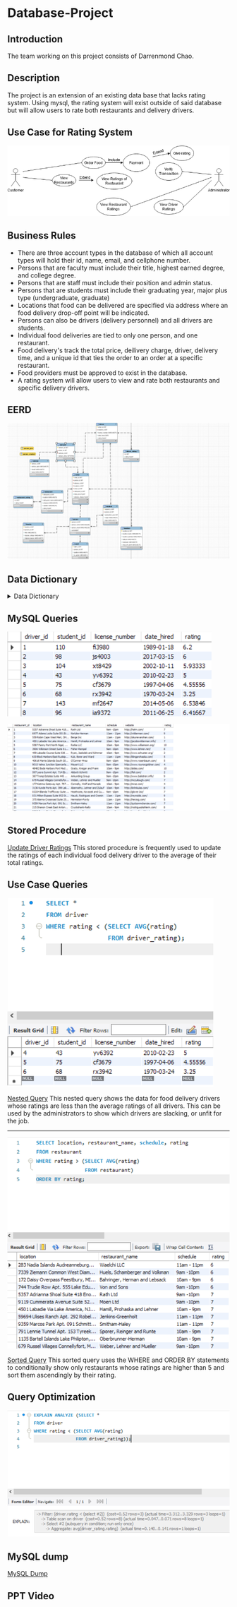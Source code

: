 # Database-Project
## Introduction
The team working on this project consists of Darrenmond Chao.

## Description
The project is an extension of an existing data base that lacks rating system. Using mysql, the rating system will exist outside of said database but will allow users to rate both restaurants and delivery drivers.
  
## Use Case for Rating System
![Use Case](https://raw.githubusercontent.com/tsundarren/Database-Project/main/img/Use%20Case.png)

## Business Rules
- There are three account types in the database of which all account types will hold their id, name, email, and cellphone number.
- Persons that are faculty must include their title, highest earned degree, and college degree.
- Persons that are staff must include their position and admin status.
- Persons that are students must include their graduating year, major plus type (undergraduate, graduate)
- Locations that food can be delivered are specified via address where an food delivery drop-off point will be indicated.
- Persons can also be drivers (delivery personnel) and all drivers are students.
- Individual food deliveries are tied to only one person, and one restaurant. 
- Food delivery's track the total price, deilivery charge, driver, delivery time, and a unique id that ties the order to an order at a specific restaurant.
- Food providers must be approved to exist in the database.
- A rating system will allow users to view and rate both restaurants and specific delivery drivers. 

## EERD
![EERD](https://raw.githubusercontent.com/tsundarren/Database-Project/main/img/EERD.png)

## Data Dictionary
<details>
  <summary>Data Dictionary</summary>

  ![Data Dictionary](https://raw.githubusercontent.com/tsundarren/Database-Project/main/img/Data%20Dictionary.png)
</details>


## MySQL Queries
![Driver](https://raw.githubusercontent.com/tsundarren/Database-Project/main/img/Driver%20Query.png)

![Restaurant](https://raw.githubusercontent.com/tsundarren/Database-Project/main/img/Restaurant%20Query.png)

## Stored Procedure
[Update Driver Ratings](https://github.com/tsundarren/Database-Project/blob/main/data/UpdateDriverRatings.sql)
This stored procedure is frequently used to update the ratings of each individual food delivery driver to the average of their total ratings.

## Use Case Queries
![Nested Query](https://github.com/tsundarren/Database-Project/blob/main/img/Nested%20Query.png)

[Nested Query](https://github.com/tsundarren/Database-Project/blob/main/data/Nested%20Query.sql)
This nested query shows the data for food delivery drivers  whose ratings are less than the average ratings of all drivers. This can be used by the administrators to show which drivers are slacking, or unfit for the job.

<hr>

![Sorted Query](https://github.com/tsundarren/Database-Project/blob/main/img/Sorted%20Query.png)

[Sorted Query](https://github.com/tsundarren/Database-Project/blob/main/data/Sorted%20Query.sql)
This sorted query uses the WHERE and ORDER BY statements to conditionally show only restaurants whose ratings are higher than 5 and sort them ascendingly by their rating.

## Query Optimization
![Explain](https://github.com/tsundarren/Database-Project/blob/main/img/Nested%20Query%20Optimization.png)

## MySQL dump
[MySQL Dump](https://github.com/tsundarren/Database-Project/blob/main/data/campus_eats_db.sql)

## PPT Video
